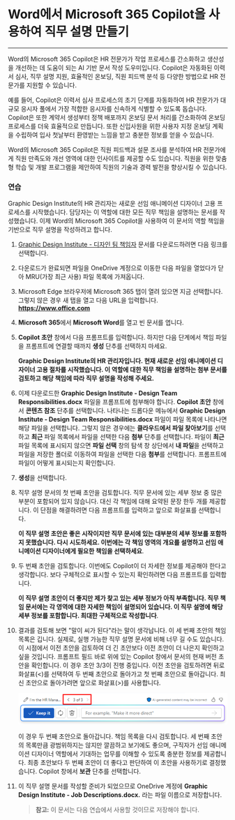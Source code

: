 # Word에서 Microsoft 365 Copilot을 사용하여 직무 설명 만들기
---
Word의 Microsoft 365 Copilot은 HR 전문가가 작업 프로세스를 간소화하고 생산성을 개선하는 데 도움이 되는 AI 기반 문서 작성 도우미입니다. Copilot은 자동화된 이력서 심사, 직무 설명 지원, 효율적인 온보딩, 직원 피드백 분석 등 다양한 방법으로 HR 전문가를 지원할 수 있습니다.

예를 들어, Copilot은 이력서 심사 프로세스의 초기 단계를 자동화하여 HR 전문가가 대규모 응시자 풀에서 가장 적합한 응시자를 신속하게 식별할 수 있도록 돕습니다. Copilot은 또한 계약서 생성부터 정책 배포까지 온보딩 문서 처리를 간소화하여 온보딩 프로세스를 더욱 효율적으로 만듭니다. 또한 신입사원을 위한 사용자 지정 온보딩 계획을 수립하여 입사 첫날부터 환영받는 느낌을 받고 충분한 정보를 얻을 수 있습니다.

Word의 Microsoft 365 Copilot은 직원 피드백과 설문 조사를 분석하여 HR 전문가에게 직원 만족도와 개선 영역에 대한 인사이트를 제공할 수도 있습니다. 직원을 위한 맞춤형 학습 및 개발 프로그램을 제안하여 직원의 기술과 경력 발전을 향상시킬 수 있습니다.

### 연습

Graphic Design Institute의 HR 관리자는 새로운 선임 애니메이션 디자이너 고용 프로세스를 시작했습니다. 담당자는 이 역할에 대한 모든 직무 책임을 설명하는 문서를 작성했습니다. 이제 Word의 Microsoft 365 Copilot을 사용하여 이 문서의 역할 책임을 기반으로 직무 설명을 작성하려고 합니다.

1.  [Graphic Design Institute - 디자인 팀 책임자](https://go.microsoft.com/fwlink/?linkid=2268824) 문서를 다운로드하려면 다음 링크를 선택합니다.
2.  다운로드가 완료되면 파일을 OneDrive 계정으로 이동한 다음 파일을 열었다가 닫아 MRU(가장 최근 사용) 파일 목록에 가져옵니다.
3.  Microsoft Edge 브라우저에 Microsoft 365 탭이 열려 있으면 지금 선택합니다. 그렇지 않은 경우 새 탭을 열고 다음 URL을 입력합니다. **https://www.office.com** 
4.  **Microsoft 365**에서 **Microsoft Word**를 열고 빈 문서를 엽니다.
5.  **Copilot 초안** 창에서 다음 프롬프트를 입력합니다. 하지만 다음 단계에서 책임 파일을 프롬프트에 연결할 때까지 **생성** 단추를 선택하지 마세요.
    
    **Graphic Design Institute의 HR 관리자입니다. 현재 새로운 선임 애니메이션 디자이너 고용 절차를 시작했습니다. 이 역할에 대한 직무 책임을 설명하는 첨부 문서를 검토하고 해당 책임에 따라 직무 설명을 작성해 주세요.**
6.  이제 다운로드한 **Graphic Design Institute - Design Team Responsibilities.docx** 파일을 프롬프트에 첨부해야 합니다. **Copilot 초안** 창에서 **콘텐츠 참조** 단추를 선택합니다. 나타나는 드롭다운 메뉴에서 **Graphic Design Institute - Design Team Responsibilities.docx** 파일이 파일 목록에 나타나면 해당 파일을 선택합니다. 그렇지 않은 경우에는 **클라우드에서 파일 찾아보기**를 선택하고 **최근** 파일 목록에서 파일을 선택한 다음 **첨부** 단추를 선택합니다. 파일이 **최근** 파일 목록에 표시되지 않으면 **파일 선택** 창의 탐색 창 상단에서 **내 파일**을 선택하고 파일을 저장한 폴더로 이동하여 파일을 선택한 다음 **첨부**를 선택합니다. 프롬프트에 파일이 어떻게 표시되는지 확인합니다.
7.  **생성**을 선택합니다.
8.  직무 설명 문서의 첫 번째 초안을 검토합니다. 직무 문서에 있는 세부 정보 중 많은 부분이 포함되어 있지 않습니다. 대신 각 책임에 대해 요약된 문장 한두 개를 제공합니다. 이 단점을 해결하려면 다음 프롬프트를 입력하고 앞으로 화살표를 선택합니다.
    
    **이 직무 설명 초안은 좋은 시작이지만 직무 문서에 있는 대부분의 세부 정보를 포함하지 못했습니다. 다시 시도하세요. 이번에는 각 책임 영역의 개요를 설명하고 선임 애니메이션 디자이너에게 필요한 책임을 선택하세요**.
9.  두 번째 초안을 검토합니다. 이번에도 Copilot이 더 자세한 정보를 제공해야 한다고 생각합니다. 보다 구체적으로 표시할 수 있는지 확인하려면 다음 프롬프트를 입력합니다.
    
    **이 직무 설명 초안이 더 좋지만 제가 찾고 있는 세부 정보가 아직 부족합니다. 직무 책임 문서에는 각 영역에 대한 자세한 책임이 설명되어 있습니다. 이 직무 설명에 해당 세부 정보를 포함합니다. 최대한 구체적으로 작성합니다**.
10. 결과를 검토해 보면 "말이 씨가 된다"라는 말이 생각납니다. 이 세 번째 초안의 책임 목록은 깁니다. 실제로, 실행 가능한 직무 설명 문서에 비해 너무 길 수도 있습니다. 이 시점에서 이전 초안을 검토하여 더 긴 초안보다 이전 초안이 더 나은지 확인하고 싶을 것입니다. 프롬프트 필드 바로 위에 있는 Copilot 창에서 문서의 현재 버전 초안을 확인합니다. 이 경우 초안 3/3이 진행 중입니다. 이전 초안을 검토하려면 뒤로 화살표(&lt;)를 선택하여 두 번째 초안으로 돌아가고 첫 번째 초안으로 돌아갑니다. 최신 초안으로 돌아가려면 앞으로 화살표(&gt;)를 사용합니다.
    
    ![Word의 Microsoft 365 Copilot 창에서 초안 범위를 보여 주는 스크린샷(현재 초안은 초안 3/3임)](../media/copilot-word-drafts-db99d003.png)
    
    
    이 경우 두 번째 초안으로 돌아갑니다. 책임 목록을 다시 검토합니다. 세 번째 초안의 목록만큼 광범위하지는 않지만 깔끔하고 보기에도 좋으며, 구직자가 선임 애니메이션 디자이너 역할에서 기대하는 업무를 이해할 수 있도록 충분한 정보를 제공합니다. 최종 초안보다 두 번째 초안이 더 좋다고 판단하여 이 초안을 사용하기로 결정했습니다. Copilot 창에서 **보관** 단추를 선택합니다.
11. 이 직무 설명 문서를 작성할 준비가 되었으므로 OneDrive 계정에 **Graphic Design Institute - Job Descriptions.docx.** 라는 파일 이름으로 저장합니다.

    > **참고:** 이 문서는 다음 연습에서 사용할 것이므로 저장해야 합니다.
